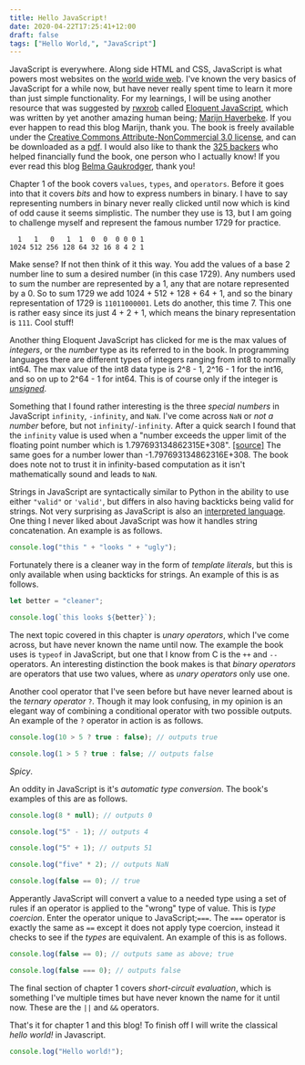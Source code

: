 ```yaml
---
title: Hello JavaScript!
date: 2020-04-22T17:25:41+12:00
draft: false
tags: ["Hello World,", "JavaScript"]
---
```


JavaScript is everywhere. Along side HTML and CSS, JavaScript is what powers most websites on the [world wide web](https://en.wikipedia.org/wiki/World_Wide_Web). I've known the very basics of JavaScript for a while now, but have never really spent time to learn it more than just simple functionality. For my learnings, I will be using another resource that was suggested by [rwxrob](https://gitlab.com/rwxrob) called [Eloquent JavaScript](https://eloquentjavascript.net/), which was written by yet another amazing human being; [Marijn Haverbeke](https://marijnhaverbeke.nl/). If you ever happen to read this blog Marijn, thank you. The book is freely available under the [Creative Commons Attribute-NonCommercial 3.0 license](https://creativecommons.org/licenses/by-nc/3.0/), and can be downloaded as a [pdf](https://eloquentjavascript.net/Eloquent_JavaScript.pdf). I would also like to thank the [325 backers](https://eloquentjavascript.net/backers3.html) who helped financially fund the book, one person who I actually know! If you ever read this blog [Belma Gaukrodger](https://belma.dev/), thank you!

Chapter 1 of the book covers `values`, `types`, and `operators`. Before it goes into that it covers *bits* and how to express numbers in binary. I have to say representing numbers in binary never really clicked until now which is kind of odd cause it seems simplistic. The number they use is 13, but I am going to challenge myself and represent the famous number 1729 for practice. 

```None
  1   1   0   1  1  0  0  0 0 0 1
1024 512 256 128 64 32 16 8 4 2 1
```

Make sense? If not then think of it this way. You add the values of a base 2 number line to sum a desired number (in this case 1729). Any numbers used to sum the number are represented by a 1, any that are notare represented by a 0. So to sum 1729 we add 1024 + 512 + 128 + 64 + 1, and so the binary representation of 1729 is `11011000001`. Lets do another, this time 7. This one is rather easy since its just 4 + 2 + 1, which means the binary representation is `111`. Cool stuff!

Another thing Eloquent JavaScript has clicked for me is the max values of *integers*, or the *number* type as its referred to in the book. In programming languages there are different types of integers ranging from int8 to normally int64. The max value of the int8 data type is 2^8 - 1, 2^16 - 1 for the int16, and so on up to 2^64 - 1 for int64. This is of course only if the integer is [*unsigned*](https://en.wikipedia.org/wiki/Integer_(computer_science)#Common_integral_data_types).

Something that I found rather interesting is the three *special numbers* in JavaScript `infinity`, `-infinity`, and `NaN`. I've come across `NaN` or *not a number* before, but not `infinity`/`-infinity`. After a quick search I found that the `infinity` value is used when a "number exceeds the upper limit of the floating point number which is 1.797693134862315E+308". [[source]](https://www.w3schools.com/jsref/jsref_infinity.asp) The same goes for a number lower than -1.797693134862316E+308. The book does note not to trust it in infinity-based computation as it isn't mathematically sound and leads to `NaN`.

Strings in JavaScript are syntactically similar to Python in the ability to use either `"valid"` or `'valid'`, but differs in also having backticks being valid for strings. Not very surprising as JavaScript is also an [interpreted language](https://en.wikipedia.org/wiki/Interpreted_language). One thing I never liked about JavaScript was how it handles string concatenation. An example is as follows.

```JavaScript
console.log("this " + "looks " + "ugly");
```

Fortunately there is a cleaner way in the form of *template literals*, but this is only available when using backticks for strings. An example of this is as follows.

```JavaScript
let better = "cleaner";

console.log(`this looks ${better}`);
```

The next topic covered in this chapter is *unary operators*, which I've come across, but have never known the name until now. The example the book uses is `typeof` in JavaScript, but one that I know from C is the `++` and `--` operators. An interesting distinction the book makes is that *binary operators* are operators that use two values, where as *unary operators* only use one.

Another cool operator that I've seen before but have never learned about is the *ternary operator* `?`. Though it may look confusing, in my opinion is an elegant way of combining a conditional operator with two possible outputs. An example of the `?` operator in action is as follows.

```JavaScript
console.log(10 > 5 ? true : false); // outputs true

console.log(1 > 5 ? true : false; // outputs false
```

*Spicy*.

An oddity in JavaScript is it's *automatic type conversion*. The book's examples of this are as follows.

```JavaScript
console.log(8 * null); // outputs 0

console.log("5" - 1); // outputs 4

console.log("5" + 1); // outputs 51

console.log("five" * 2); // outputs NaN

console.log(false == 0); // true
```

Apperantly JavaScript will convert a value to a needed type using a set of rules if an operator is applied to the "wrong" type of value. This is *type coercion*. Enter the operator unique to JavaScript;`===`. The `===` operator is exactly the same as `==` except it does not apply type coercion, instead it checks to see if the *types* are equivalent. An example of this is as follows.

```JavaScript
console.log(false == 0); // outputs same as above; true

console.log(false === 0); // outputs false
```

The final section of chapter 1 covers *short-circuit evaluation*, which is something I've multiple times but have never known the name for it until now. These are the `||` and `&&` operators.

That's it for chapter 1 and this blog! To finish off I will write the classical *hello world!* in Javascript.

```JavaScript
console.log("Hello world!");
```
